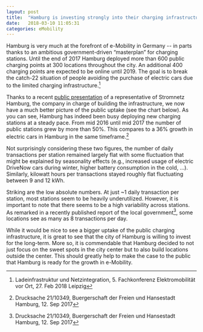 ```yaml
---
layout: post
title:  "Hamburg is investing strongly into their charging infrastructure, but daily usage remains limited"
date:   2018-03-10 11:05:31
categories: eMobility
---
```


Hamburg is very much at the forefront of e-Mobility in Germany -- in parts thanks to an ambitious government-driven “masterplan” for charging stations. Until the end of 2017 Hamburg deployed more than 600 public charging points at 300 locations throughout the city. An additional 400 charging points are expected to be online until 2019. The goal is to break the catch-22 situation of people avoiding the purchase of electric cars due to the limited charging infrastructure.[^1]

Thanks to a recent [public presentation](https://www.now-gmbh.de/content/1-aktuelles/1-presse/20180226-fachkonf-bundesfoerderung-bringt-elektromobilitaet-entscheidend-voran/tag-2_2-2-2_zisler-hamburg.pdf) of a representative of Stromnetz Hamburg, the company in charge of building the infrastructure, we now have a much better picture of the public uptake (see the chart below). As you can see, Hamburg has indeed been busy deploying new charging stations at a steady pace. From mid 2016 until mid 2017 the number of public stations grew by more than 50%. This compares to a 36% growth in electric cars in Hamburg in the same timeframe.[^2]

Not surprisingly considering these two figures, the number of daily transactions per station remained largely flat with some fluctuation that might be explained by seasonality effects (e.g., increased usage of electric DriveNow cars during winter, higher battery consumption in the cold, ...). Similarly, kilowatt hours per transactions stayed roughly flat fluctuating between 9 and 12 kWh.

Striking are the low absolute numbers. At just ~1 daily transaction per station, most stations seem to be heavily underutilized. However, it is important to note that there seems to be a high variability across stations. As remarked in a recently published report of the local government[^2], some locations see as many as 8 transactions per day.

While it would be nice to see a bigger uptake of the public charging infrastructure, it is great to see that the city of Hamburg is willing to invest for the long-term. More so, it is commendable that Hamburg decided to not just focus on the sweet spots in the city center but to also build locations outside the center. This should greatly help to make the case to the public that Hamburg is ready for the growth in e-Mobility.

<canvas id="chargingChart1"></canvas>
<script>
  window.chartColors = {
    red: 'rgb(255, 99, 132)',
    orange: 'rgb(255, 159, 64)',
    yellow: 'rgb(255, 205, 86)',
    green: 'rgb(75, 192, 192)',
    blue: 'rgb(54, 162, 235)',
    purple: 'rgb(153, 102, 255)',
    grey: 'rgb(201, 203, 207)'
  };
  var ctx = document.getElementById("chargingChart1").getContext('2d');
  Chart.defaults.global.defaultFontSize = 16;
  Chart.defaults.global.defaultFontColor = '#111';
  var chargingChart1 = new Chart(ctx, {
      type: 'line',
      data: {
          labels: ["Jul 16",	"Aug 16",	"Sep 16",	"Oct 16",	"Nov 16",	"Dec 16",	"Jan 17",	"Feb 17",	"Mar 17",	"Apr 17",	"May 17",	"Jun 17",	"Jul 17",	"Aug 17",	"Sep 17",	"Oct 17",	"Nov 17",	"Dec 17",	"Jan 18"],

          datasets: [{
            label: 'Charging locations (Stromnetz Hamburg)',
            borderColor: window.chartColors.blue,
            backgroundColor: window.chartColors.blue,
            fill: false,
            data: [
              108,	114,	123,	132,	134,	138,	146,	148,	160,	180,	197,	206,	220,	249,	274,	297,	309,	311,	324
            ],
            yAxisID: 'y-axis-1',
          }, {
            label: 'Transactions / location / day',
            borderColor: window.chartColors.red,
            backgroundColor: window.chartColors.red,
            fill: false,
            data: [
              0.9,	0.78,	0.83,	0.8,	0.93,	0.98,	0.97,	0.95,	0.91,	0.82,	0.79,	0.73,	0.67,	0.68,	0.7,	0.74,	0.87,	0.96,	1.06
            ],
            yAxisID: 'y-axis-2'
          }]

      },
      options: {
          responsive: true,
          hoverMode: 'index',
          stacked: false,
          title: {
            display: true,
            text: 'Transactions at the public charging points in Hamburg (derived from data of Stromnetz Hamburg)'
          },
          scales: {
              yAxes: [{
                type: 'linear', 
                display: true,
                position: 'left',
                ticks: {
                  beginAtZero: true
                },
                id: 'y-axis-1'
              }, {
                type: 'linear', 
                beginAtZero: true,
                display: true,
                position: 'right',
                ticks: {
                  beginAtZero: true
                },
                id: 'y-axis-2',

                gridLines: {
                  drawOnChartArea: false
                },
              }],
            }

      }
  });
</script>

[^1]: Ladeinfrastruktur und Netzintegration, 5. Fachkonferenz Elektromobilität vor Ort, 27. Feb 2018 Leipzig

[^2]: Drucksache 21/10349, Buergerschaft der Freien und Hansestadt Hamburg, 12. Sep 2017